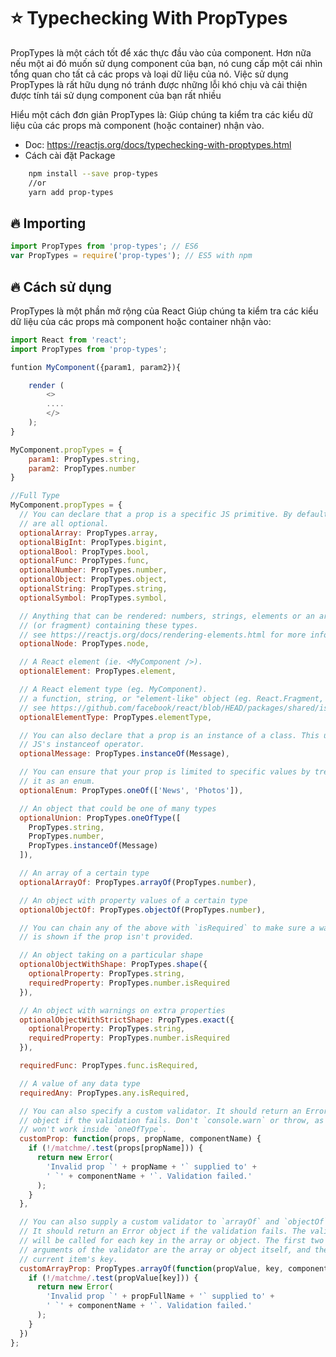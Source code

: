 # ⭐ Typechecking With PropTypes

PropTypes là một cách tốt để xác thực đầu vào của component. Hơn nữa nếu một ai đó muốn sử dụng component của bạn, nó cung cấp một cái nhìn tổng quan cho tất cả các props và loại dữ liệu của nó. Việc sử dụng PropTypes là rất hữu dụng nó tránh được những lỗi khó chịu và cải thiện được tính tái sử dụng component của bạn rất nhiều 

Hiểu một cách đơn giản PropTypes là: Giúp chúng ta kiểm tra các kiểu dữ liệu của các props mà component (hoặc container) nhận vào.

- Doc: <https://reactjs.org/docs/typechecking-with-proptypes.html>
- Cách cài đặt Package

```bash
    npm install --save prop-types
    //or
    yarn add prop-types
```

## 🔥 Importing

```js
import PropTypes from 'prop-types'; // ES6
var PropTypes = require('prop-types'); // ES5 with npm
```

## 🔥 Cách sử dụng

PropTypes là một phần mở rộng của React Giúp chúng ta kiểm tra các kiểu dữ liệu của các props mà component hoặc container nhận vào:

```js
import React from 'react';
import PropTypes from 'prop-types';

funtion MyComponent({param1, param2}){

    render (
        <>
        ....
        </>
    );
}

MyComponent.propTypes = {
    param1: PropTypes.string,
    param2: PropTypes.number
}

//Full Type
MyComponent.propTypes = {
  // You can declare that a prop is a specific JS primitive. By default, these
  // are all optional.
  optionalArray: PropTypes.array,
  optionalBigInt: PropTypes.bigint,
  optionalBool: PropTypes.bool,
  optionalFunc: PropTypes.func,
  optionalNumber: PropTypes.number,
  optionalObject: PropTypes.object,
  optionalString: PropTypes.string,
  optionalSymbol: PropTypes.symbol,

  // Anything that can be rendered: numbers, strings, elements or an array
  // (or fragment) containing these types.
  // see https://reactjs.org/docs/rendering-elements.html for more info
  optionalNode: PropTypes.node,

  // A React element (ie. <MyComponent />).
  optionalElement: PropTypes.element,

  // A React element type (eg. MyComponent).
  // a function, string, or "element-like" object (eg. React.Fragment, Suspense, etc.)
  // see https://github.com/facebook/react/blob/HEAD/packages/shared/isValidElementType.js
  optionalElementType: PropTypes.elementType,

  // You can also declare that a prop is an instance of a class. This uses
  // JS's instanceof operator.
  optionalMessage: PropTypes.instanceOf(Message),

  // You can ensure that your prop is limited to specific values by treating
  // it as an enum.
  optionalEnum: PropTypes.oneOf(['News', 'Photos']),

  // An object that could be one of many types
  optionalUnion: PropTypes.oneOfType([
    PropTypes.string,
    PropTypes.number,
    PropTypes.instanceOf(Message)
  ]),

  // An array of a certain type
  optionalArrayOf: PropTypes.arrayOf(PropTypes.number),

  // An object with property values of a certain type
  optionalObjectOf: PropTypes.objectOf(PropTypes.number),

  // You can chain any of the above with `isRequired` to make sure a warning
  // is shown if the prop isn't provided.

  // An object taking on a particular shape
  optionalObjectWithShape: PropTypes.shape({
    optionalProperty: PropTypes.string,
    requiredProperty: PropTypes.number.isRequired
  }),

  // An object with warnings on extra properties
  optionalObjectWithStrictShape: PropTypes.exact({
    optionalProperty: PropTypes.string,
    requiredProperty: PropTypes.number.isRequired
  }),

  requiredFunc: PropTypes.func.isRequired,

  // A value of any data type
  requiredAny: PropTypes.any.isRequired,

  // You can also specify a custom validator. It should return an Error
  // object if the validation fails. Don't `console.warn` or throw, as this
  // won't work inside `oneOfType`.
  customProp: function(props, propName, componentName) {
    if (!/matchme/.test(props[propName])) {
      return new Error(
        'Invalid prop `' + propName + '` supplied to' +
        ' `' + componentName + '`. Validation failed.'
      );
    }
  },

  // You can also supply a custom validator to `arrayOf` and `objectOf`.
  // It should return an Error object if the validation fails. The validator
  // will be called for each key in the array or object. The first two
  // arguments of the validator are the array or object itself, and the
  // current item's key.
  customArrayProp: PropTypes.arrayOf(function(propValue, key, componentName, location, propFullName) {
    if (!/matchme/.test(propValue[key])) {
      return new Error(
        'Invalid prop `' + propFullName + '` supplied to' +
        ' `' + componentName + '`. Validation failed.'
      );
    }
  })
};
```
